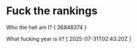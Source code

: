 # Fuck the rankings

Who the hell am I?
{ 36848374 }

What fucking year is it?
[ 2025-07-31T02:43:20Z ]
